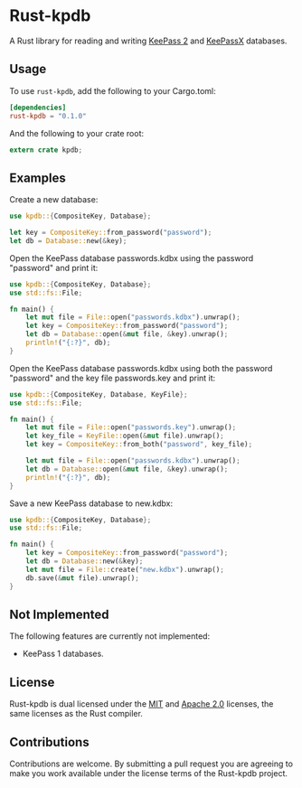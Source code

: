 # Rust-kpdb

A Rust library for reading and writing [KeePass 2](http://keepass.info/) and
[KeePassX](https://www.keepassx.org/) databases.


## Usage

To use `rust-kpdb`, add the following to your Cargo.toml:

```toml
[dependencies]
rust-kpdb = "0.1.0"
```

And the following to your crate root:

```rust
extern crate kpdb;
```


## Examples

Create a new database:

```rust
use kpdb::{CompositeKey, Database};

let key = CompositeKey::from_password("password");
let db = Database::new(&key);
```

Open the KeePass database passwords.kdbx using the password "password" and
print it:

```rust
use kpdb::{CompositeKey, Database};
use std::fs::File;

fn main() {
    let mut file = File::open("passwords.kdbx").unwrap();
    let key = CompositeKey::from_password("password");
    let db = Database::open(&mut file, &key).unwrap();
    println!("{:?}", db);
}
```

Open the KeePass database passwords.kdbx using both the password "password"
and the key file passwords.key and print it:

```rust
use kpdb::{CompositeKey, Database, KeyFile};
use std::fs::File;

fn main() {
    let mut file = File::open("passwords.key").unwrap();
    let key_file = KeyFile::open(&mut file).unwrap();
    let key = CompositeKey::from_both("password", key_file);

    let mut file = File::open("passwords.kdbx").unwrap();
    let db = Database::open(&mut file, &key).unwrap();
    println!("{:?}", db);
}
```

Save a new KeePass database to new.kdbx:

```rust
use kpdb::{CompositeKey, Database};
use std::fs::File;

fn main() {
    let key = CompositeKey::from_password("password");
    let db = Database::new(&key);
    let mut file = File::create("new.kdbx").unwrap();
    db.save(&mut file).unwrap();
}
```


## Not Implemented

The following features are currently not implemented:

- KeePass 1 databases.


## License

Rust-kpdb is dual licensed under the [MIT](LICENSE-MIT) and
[Apache 2.0](LICENSE-APACHE) licenses, the same licenses as the Rust compiler.


## Contributions

Contributions are welcome. By submitting a pull request you are agreeing to
make you work available under the license terms of the Rust-kpdb project.

